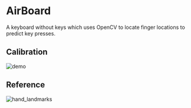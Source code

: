 # AirBoard
A keyboard without keys which uses OpenCV to locate finger locations to predict key presses. 

## Calibration
![demo](https://user-images.githubusercontent.com/62809012/120268241-7848da00-c273-11eb-9df6-a3ea6047ca59.gif)

## Reference
![hand_landmarks](https://user-images.githubusercontent.com/62809012/120250074-d44b3880-c24a-11eb-91c1-1a0cd290ad04.png)
